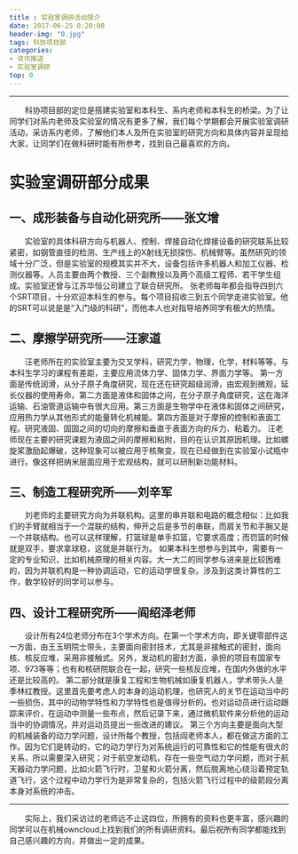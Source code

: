 ```yaml
---
title : 实验室调研活动简介
date: 2017-06-25 0:20:00
header-img: "0.jpg"
tags: 科协项目部
categories:
- 资讯推送
- 实验室调研
top: 0
---
```

***

&emsp;&emsp;科协项目部的定位是搭建实验室和本科生、系内老师和本科生的桥梁。为了让同学们对系内老师及实验室的情况有更多了解，我们每个学期都会开展实验室调研活动，采访系内老师，了解他们本人及所在实验室的研究方向和具体内容并呈现给大家，让同学们在做科研时能有所参考，找到自己最喜欢的方向。

<!-- more -->

# 实验室调研部分成果
## 一、成形装备与自动化研究所——张文增
&emsp;&emsp;实验室的具体科研方向与机器人、控制、焊接自动化焊接设备的研究联系比较紧密，如钢管直径的检测、生产线上的X射线无损探伤、机械臂等。虽然研究的领域十分广泛，但是实验室的规模其实并不大，设备包括许多机器人和加工仪器、检测仪器等。人员主要由两个教授、三个副教授以及两个高级工程师、若干学生组成。实验室还曾与江苏华恒公司建立了联合研究所。
张老师每年都会指导四到六个SRT项目，十分欢迎本科生的参与。每个项目招收三到五个同学走进实验室。他的SRT可以说是是“入门级的科研”，而他本人也对指导培养同学有极大的热情。

## 二、摩擦学研究所——汪家道
&emsp;&emsp;汪老师所在的实验室主要为交叉学科，研究力学，物理，化学，材料等等。与本科生学习的课程有差距，主要应用流体力学、固体力学、界面力学等。
第一方面是传统润滑，从分子原子角度研究，现在还在研究超级润滑，由宏观到微观，延长仪器的使用寿命。第二方面是液体和固体之间，在分子原子角度研究，这在海洋运输、石油管道运输中有很大应用。第三方面是生物学中在液体和固体之间研究，应用热力学从其他形式的能量转化机械能。第四方面是对于摩擦的控制和表面工程。研究液固、固固之间的切向的摩擦和垂直于表面方向的斥力、粘着力。
汪老师现在主要的研究课题为液固之间的摩擦和粘附，目的在认识其原因机理。比如螺旋桨激励起爆破，这种现象可以被应用于核聚变，现在已经做到在实验室小试瓶中进行。像这样把纳米层面应用于宏观结构，就可以研制新功能材料。


## 三、制造工程研究所——刘辛军
&emsp;&emsp;刘老师的主要研究方向为并联机构。这里的串并联和电路的概念相似：比如我们的手臂就相当于一个混联的结构，伸开之后是多节的串联，而肩关节和手腕又是一个并联结构。也可以这样理解，打篮球是单手扣篮，它要求高度；而罚篮的时候就是双手，要求拿球稳，这就是并联行为。
如果本科生想参与到其中，需要有一定的专业知识，比如机械原理的相关内容。大一大二的同学参与进来是比较困难的，因为并联机构是一种协调运动，它的运动学很复杂。涉及到这类计算性的工作，数学较好的同学可以参与。

## 四、设计工程研究所——阎绍泽老师
&emsp;&emsp;设计所有24位老师分布在3个学术方向。在第一个学术方向，即关键零部件这一方面，由王玉明院士带头，主要面向密封技术，尤其是非接触式的密封，面向核、核反应堆，采用非接触式。另外，发动机的密封方面，承担的项目有国家专项、973等等；也有和核研院联合在一起，研究一些核反应堆，在国内外做的水平还是比较高的。
第二部分就是康复工程和生物机械如康复机器人，学术带头人是季林红教授。这里首先要考虑人的本身的运动机理，也研究人的关节在运动当中的一些损伤，其中的动物学特性和力学特性也是值得分析的。也对运动员进行运动跟踪来评价，在运动中测量一些布点，然后记录下来，通过微机软件来分析他的运动当中的协调情况，并对运动员提出一些改进的建议。
第三个方向主要是面向大型的机械装备的动力学问题，设计所每个教授，包括阎老师本人，都在做这方面的工作。因为它们是转动的，它的动力学行为对系统运行的可靠性和它的性能有很大的关系，所以需要深入研究；对于航空发动机，存在一些空气动力学问题，而对于航天器动力学问题，比如火箭飞行时，卫星和火箭分离，然后脱离地心绕沿着预定轨道飞行，这个过程中动力学行为是非常复杂的，包括火箭飞行过程中的级箭段分离本身对系统的冲击。

***
&emsp;&emsp;实际上，我们采访过的老师远不止这四位，所拥有的资料也更丰富，感兴趣的同学可以在机械owncloud上找到我们的所有调研资料。最后祝所有同学都能找到自己感兴趣的方向，并做出一定的成果。
